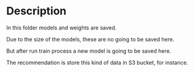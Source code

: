 # Description

In this folder models and weights are saved. 

Due to the size of the models, these are no going to be saved here.

But after run train process a new model is going to be saved here.

The recommendation is store this kind of data in S3 bucket, for instance.
